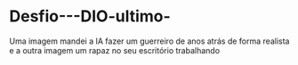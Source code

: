 # Desfio---DIO-ultimo-
 Uma imagem mandei a IA fazer um guerreiro de anos atrás de forma realista e a outra imagem um rapaz no seu escritório trabalhando
